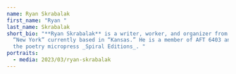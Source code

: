 ```yaml
---
name: Ryan Skrabalak
first_name: "Ryan "
last_name: Skrabalak
short_bio: "**Ryan Skrabalak** is a writer, worker, and organizer from upstate
  “New York” currently based in “Kansas.” He is a member of AFT 6403 and edits
  the poetry micropress _Spiral Editions_. "
portraits:
  - media: 2023/03/ryan-skrabalak
---
```


